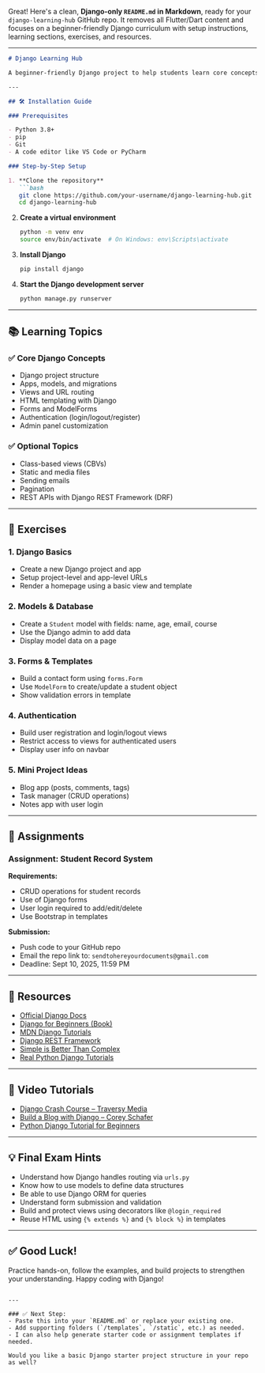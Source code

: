 Great! Here's a clean, **Django-only `README.md` in Markdown**, ready for your `django-learning-hub` GitHub repo. It removes all Flutter/Dart content and focuses on a beginner-friendly Django curriculum with setup instructions, learning sections, exercises, and resources.

---

````markdown
# Django Learning Hub

A beginner-friendly Django project to help students learn core concepts like models, views, templates, forms, and authentication through hands-on examples.

---

## 🛠️ Installation Guide

### Prerequisites

- Python 3.8+
- pip
- Git
- A code editor like VS Code or PyCharm

### Step-by-Step Setup

1. **Clone the repository**
   ```bash
   git clone https://github.com/your-username/django-learning-hub.git
   cd django-learning-hub
````

2. **Create a virtual environment**

   ```bash
   python -m venv env
   source env/bin/activate  # On Windows: env\Scripts\activate
   ```

3. **Install Django**

   ```bash
   pip install django
   ```

4. **Start the Django development server**

   ```bash
   python manage.py runserver
   ```

---

## 📚 Learning Topics

### ✅ Core Django Concepts

* Django project structure
* Apps, models, and migrations
* Views and URL routing
* HTML templating with Django
* Forms and ModelForms
* Authentication (login/logout/register)
* Admin panel customization

### ✅ Optional Topics

* Class-based views (CBVs)
* Static and media files
* Sending emails
* Pagination
* REST APIs with Django REST Framework (DRF)

---

## 🧪 Exercises

### 1. Django Basics

* Create a new Django project and app
* Setup project-level and app-level URLs
* Render a homepage using a basic view and template

### 2. Models & Database

* Create a `Student` model with fields: name, age, email, course
* Use the Django admin to add data
* Display model data on a page

### 3. Forms & Templates

* Build a contact form using `forms.Form`
* Use `ModelForm` to create/update a student object
* Show validation errors in template

### 4. Authentication

* Build user registration and login/logout views
* Restrict access to views for authenticated users
* Display user info on navbar

### 5. Mini Project Ideas

* Blog app (posts, comments, tags)
* Task manager (CRUD operations)
* Notes app with user login

---

## 🧠 Assignments

### Assignment: Student Record System

**Requirements:**

* CRUD operations for student records
* Use of Django forms
* User login required to add/edit/delete
* Use Bootstrap in templates

**Submission:**

* Push code to your GitHub repo
* Email the repo link to: `sendtohereyourdocuments@gmail.com`
* Deadline: Sept 10, 2025, 11:59 PM

---

## 📂 Resources

* [Official Django Docs](https://docs.djangoproject.com/en/stable/)
* [Django for Beginners (Book)](https://djangoforbeginners.com/)
* [MDN Django Tutorials](https://developer.mozilla.org/en-US/docs/Learn/Server-side/Django)
* [Django REST Framework](https://www.django-rest-framework.org/)
* [Simple is Better Than Complex](https://simpleisbetterthancomplex.com/)
* [Real Python Django Tutorials](https://realpython.com/tutorials/django/)

---

## 🎥 Video Tutorials

* [Django Crash Course – Traversy Media](https://www.youtube.com/watch?v=e1IyzVyrLSU)
* [Build a Blog with Django – Corey Schafer](https://www.youtube.com/watch?v=UmljXZIypDc)
* [Python Django Tutorial for Beginners](https://www.youtube.com/watch?v=F5mRW0jo-U4)

---

## 💡 Final Exam Hints

* Understand how Django handles routing via `urls.py`
* Know how to use models to define data structures
* Be able to use Django ORM for queries
* Understand form submission and validation
* Build and protect views using decorators like `@login_required`
* Reuse HTML using `{% extends %}` and `{% block %}` in templates

---

## ✅ Good Luck!

Practice hands-on, follow the examples, and build projects to strengthen your understanding. Happy coding with Django!

```

---

### ✅ Next Step:
- Paste this into your `README.md` or replace your existing one.
- Add supporting folders (`/templates`, `/static`, etc.) as needed.
- I can also help generate starter code or assignment templates if needed.

Would you like a basic Django starter project structure in your repo as well?
```
